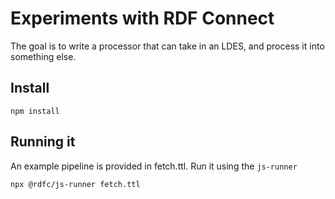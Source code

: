 # Experiments with RDF Connect

The goal is to write a processor that can take in an LDES, and process it into something else.

## Install

```
npm install
```

## Running it

An example pipeline is provided in fetch.ttl. Run it using the `js-runner`

```
npx @rdfc/js-runner fetch.ttl
```
